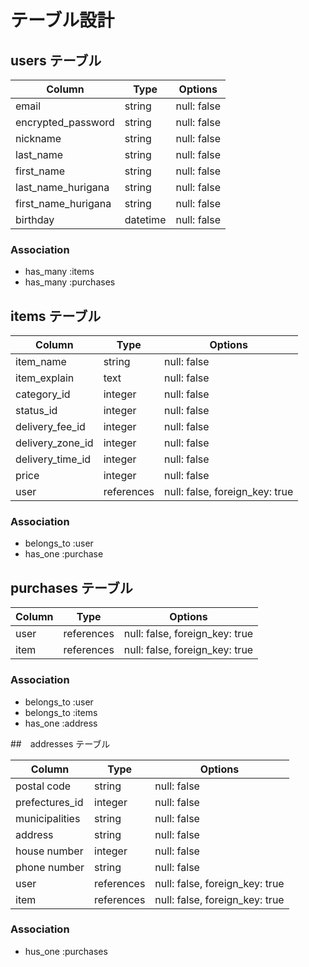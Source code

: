 # テーブル設計

## users テーブル

| Column                | Type     | Options     |
| --------------------- | -------- | ----------- |
| email                 | string   | null: false |
| encrypted_password    | string   | null: false |
| nickname              | string   | null: false |
| last_name             | string   | null: false |
| first_name            | string   | null: false |
| last_name_hurigana    | string   | null: false |
| first_name_hurigana   | string   | null: false |
| birthday              | datetime | null: false |


### Association

- has_many :items
- has_many :purchases



## items テーブル

| Column           | Type       | Options                        |
| ---------------- | ---------- | ------------------------------ |
| item_name        | string     | null: false                    |
| item_explain     | text       | null: false                    |
| category_id      | integer    | null: false                    |
| status_id        | integer    | null: false                    |
| delivery_fee_id  | integer    | null: false                    |
| delivery_zone_id | integer    | null: false                    |
| delivery_time_id | integer    | null: false                    |
| price            | integer    | null: false                    |
| user             | references | null: false, foreign_key: true |

### Association

- belongs_to :user
- has_one   :purchase



## purchases テーブル

| Column | Type       | Options                        |
| ------ | ---------- | ------------------------------ |
| user   | references | null: false, foreign_key: true |
| item   | references | null: false, foreign_key: true |

### Association

- belongs_to :user
- belongs_to :items
- has_one :address



##　addresses テーブル

| Column         | Type       | Options                        |
| -------------- | ---------- | ------------------------------ |
| postal code    | string     | null: false                    |
| prefectures_id | integer    | null: false                    |
| municipalities | string     | null: false                    |
| address        | string     | null: false                    |
| house number   | integer    | null: false                    |
| phone number   | string     | null: false                    |
| user           | references | null: false, foreign_key: true |
| item           | references | null: false, foreign_key: true |

### Association

- hus_one :purchases
